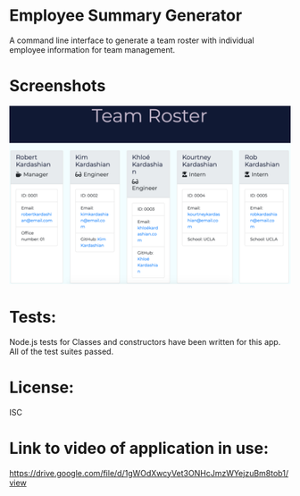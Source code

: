 # Employee Summary Generator
A command line interface to generate a team roster with individual employee information for team management. 

# Screenshots
<img src="./Assets/1.png">

# Tests: 
Node.js tests for Classes and constructors have been written for this app. All of the test suites passed. 

# License: 
ISC

# Link to video of application in use:
https://drive.google.com/file/d/1gWOdXwcyVet3ONHcJmzWYejzuBm8tob1/view

